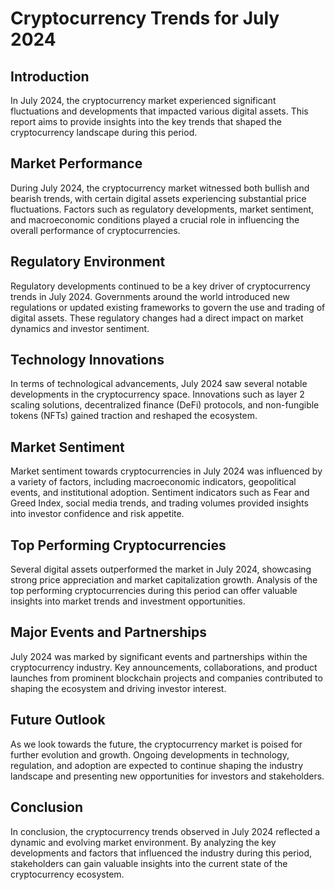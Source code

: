 # Cryptocurrency Trends for July 2024

## Introduction
In July 2024, the cryptocurrency market experienced significant fluctuations and developments that impacted various digital assets. This report aims to provide insights into the key trends that shaped the cryptocurrency landscape during this period.

## Market Performance
During July 2024, the cryptocurrency market witnessed both bullish and bearish trends, with certain digital assets experiencing substantial price fluctuations. Factors such as regulatory developments, market sentiment, and macroeconomic conditions played a crucial role in influencing the overall performance of cryptocurrencies.

## Regulatory Environment
Regulatory developments continued to be a key driver of cryptocurrency trends in July 2024. Governments around the world introduced new regulations or updated existing frameworks to govern the use and trading of digital assets. These regulatory changes had a direct impact on market dynamics and investor sentiment.

## Technology Innovations
In terms of technological advancements, July 2024 saw several notable developments in the cryptocurrency space. Innovations such as layer 2 scaling solutions, decentralized finance (DeFi) protocols, and non-fungible tokens (NFTs) gained traction and reshaped the ecosystem.

## Market Sentiment
Market sentiment towards cryptocurrencies in July 2024 was influenced by a variety of factors, including macroeconomic indicators, geopolitical events, and institutional adoption. Sentiment indicators such as Fear and Greed Index, social media trends, and trading volumes provided insights into investor confidence and risk appetite.

## Top Performing Cryptocurrencies
Several digital assets outperformed the market in July 2024, showcasing strong price appreciation and market capitalization growth. Analysis of the top performing cryptocurrencies during this period can offer valuable insights into market trends and investment opportunities.

## Major Events and Partnerships
July 2024 was marked by significant events and partnerships within the cryptocurrency industry. Key announcements, collaborations, and product launches from prominent blockchain projects and companies contributed to shaping the ecosystem and driving investor interest.

## Future Outlook
As we look towards the future, the cryptocurrency market is poised for further evolution and growth. Ongoing developments in technology, regulation, and adoption are expected to continue shaping the industry landscape and presenting new opportunities for investors and stakeholders.

## Conclusion
In conclusion, the cryptocurrency trends observed in July 2024 reflected a dynamic and evolving market environment. By analyzing the key developments and factors that influenced the industry during this period, stakeholders can gain valuable insights into the current state of the cryptocurrency ecosystem.